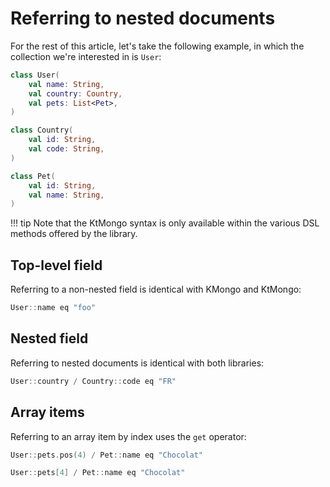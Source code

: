 # Referring to nested documents

For the rest of this article, let's take the following example, in which the collection we're interested in is `User`:

```kotlin
class User(
	val name: String,
	val country: Country,
	val pets: List<Pet>,
)

class Country(
	val id: String,
	val code: String,
)

class Pet(
	val id: String,
	val name: String,
)
```

!!! tip
    Note that the KtMongo syntax is only available within the various DSL methods offered by the library.

## Top-level field

Referring to a non-nested field is identical with KMongo and KtMongo:

```kotlin
User::name eq "foo"
```

## Nested field

Referring to nested documents is identical with both libraries:

```kotlin
User::country / Country::code eq "FR"
```

## Array items

Referring to an array item by index uses the `get` operator:

```kotlin title="Using KMongo"
User::pets.pos(4) / Pet::name eq "Chocolat"
```

```kotlin title="Using KtMongo"
User::pets[4] / Pet::name eq "Chocolat"
```
